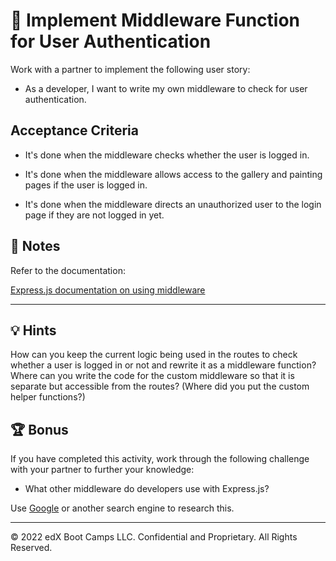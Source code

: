 # 📖 Implement Middleware Function for User Authentication

Work with a partner to implement the following user story:

* As a developer, I want to write my own middleware to check for user authentication.

## Acceptance Criteria

* It's done when the middleware checks whether the user is logged in.

* It's done when the middleware allows access to the gallery and painting pages if the user is logged in.

* It's done when the middleware directs an unauthorized user to the login page if they are not logged in yet.

## 📝 Notes

Refer to the documentation: 

[Express.js documentation on using middleware](https://expressjs.com/en/guide/using-middleware.html)

---

## 💡 Hints

How can you keep the current logic being used in the routes to check whether a user is logged in or not and rewrite it as a middleware function? Where can you write the code for the custom middleware so that it is separate but accessible from the routes? (Where did you put the custom helper functions?)

## 🏆 Bonus

If you have completed this activity, work through the following challenge with your partner to further your knowledge:

* What other middleware do developers use with Express.js?

Use [Google](https://www.google.com) or another search engine to research this.

---
© 2022 edX Boot Camps LLC. Confidential and Proprietary. All Rights Reserved.